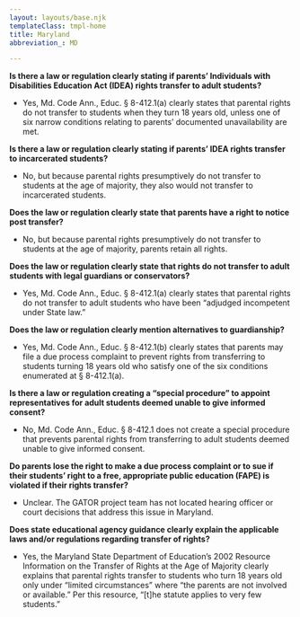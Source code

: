 ```yaml
---
layout: layouts/base.njk
templateClass: tmpl-home
title: Maryland
abbreviation_: MD

---
```

**Is there a law or regulation clearly stating if parents’ Individuals with Disabilities Education Act (IDEA) rights transfer to adult students?**

* Yes, Md. Code Ann., Educ. § 8-412.1(a) clearly states that parental rights do not transfer to students when they turn 18 years old, unless one of six narrow conditions relating to parents’ documented unavailability are met.

**Is there a law or regulation clearly stating if parents’ IDEA rights transfer to incarcerated students?**

* No, but because parental rights presumptively do not transfer to students at the age of majority, they also would not transfer to incarcerated students.

**Does the law or regulation clearly state that parents have a right to notice post transfer?**

* No, but because parental rights presumptively do not transfer to students at the age of majority, parents retain all rights.

**Does the law or regulation clearly state that rights do not transfer to adult students with legal guardians or conservators?**

* Yes, Md. Code Ann., Educ. § 8-412.1(a) clearly states that parental rights do not transfer to adult students who have been “adjudged incompetent under State law.”

**Does the law or regulation clearly mention alternatives to guardianship?**

* Yes, Md. Code Ann., Educ. § 8-412.1(b) clearly states that parents may file a due process complaint to prevent rights from transferring to students turning 18 years old who satisfy one of the six conditions enumerated at § 8-412.1(a).

**Is there a law or regulation creating a “special procedure” to appoint representatives for adult students deemed unable to give informed consent?**

* No, Md. Code Ann., Educ. § 8-412.1 does not create a special procedure that prevents parental rights from transferring to adult students deemed unable to give informed consent.

**Do parents lose the right to make a due process complaint or to sue if their students’ right to a free, appropriate public education (FAPE) is violated if their rights transfer?**

* Unclear. The GATOR project team has not located hearing officer or court decisions that address this issue in Maryland.

**Does state educational agency guidance clearly explain the applicable laws and/or regulations regarding transfer of rights?**

* Yes, the Maryland State Department of Education’s 2002 Resource Information on the Transfer of Rights at the Age of Majority clearly explains that parental rights transfer to students who turn 18 years old only under “limited circumstances” where “the parents are not involved or available.” Per this resource, “\[t\]he statute applies to very few students.”